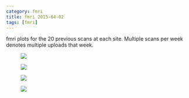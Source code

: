 ```yaml
---
category: fmri
title: fmri 2015-04-02
tags: [fmri]
---
```

fmri plots for the 20 previous scans at each site. Multiple scans per week denotes multiple uploads that week.
<figure>
    <a href="{{ production_url }}/spins/assets/images/fmri/15-04-02_fMRI_QC.png"><img src="{{ production_url }}/spins/assets/images/fmri/15-04-02_fMRI_QC.png"></a>
</figure>

<figure>
    <a href="{{ production_url }}/spins/assets/images/fmri/15-04-02_fMRI_QC_CMH.png"><img src="{{ production_url }}/spins/assets/images/fmri/15-04-02_fMRI_QC_CMH.png"></a>
</figure>

<figure>
    <a href="{{ production_url }}/spins/assets/images/fmri/15-04-02_fMRI_QC_MRC.png"><img src="{{ production_url }}/spins/assets/images/fmri/15-04-02_fMRI_QC_MRC.png"></a>
</figure>

<figure>
    <a href="{{ production_url }}/spins/assets/images/fmri/15-04-02_fMRI_QC_ZHH.png"><img src="{{ production_url }}/spins/assets/images/fmri/15-04-02_fMRI_QC_ZHH.png"></a>
</figure>

